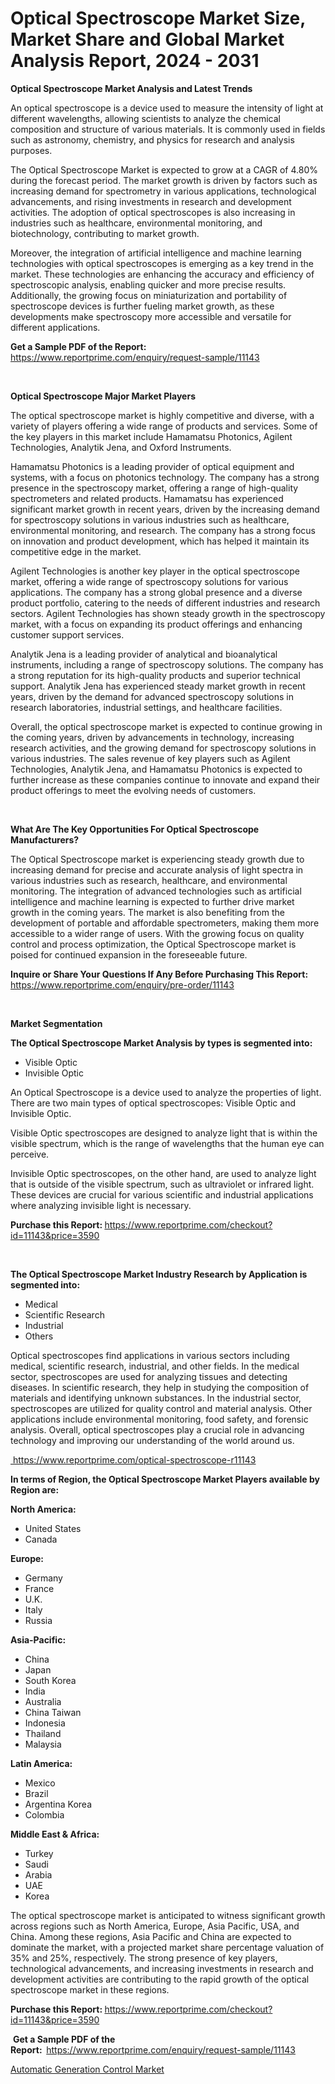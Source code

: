 <p><h1>Optical Spectroscope Market Size, Market Share and Global Market Analysis Report, 2024 - 2031</h1></p><p><strong>Optical Spectroscope Market Analysis and Latest Trends</strong></p>
<p><p>An optical spectroscope is a device used to measure the intensity of light at different wavelengths, allowing scientists to analyze the chemical composition and structure of various materials. It is commonly used in fields such as astronomy, chemistry, and physics for research and analysis purposes.</p><p>The Optical Spectroscope Market is expected to grow at a CAGR of 4.80% during the forecast period. The market growth is driven by factors such as increasing demand for spectrometry in various applications, technological advancements, and rising investments in research and development activities. The adoption of optical spectroscopes is also increasing in industries such as healthcare, environmental monitoring, and biotechnology, contributing to market growth.</p><p>Moreover, the integration of artificial intelligence and machine learning technologies with optical spectroscopes is emerging as a key trend in the market. These technologies are enhancing the accuracy and efficiency of spectroscopic analysis, enabling quicker and more precise results. Additionally, the growing focus on miniaturization and portability of spectroscope devices is further fueling market growth, as these developments make spectroscopy more accessible and versatile for different applications.</p></p>
<p><strong>Get a Sample PDF of the Report:&nbsp;</strong> <a href="https://www.reportprime.com/enquiry/request-sample/11143">https://www.reportprime.com/enquiry/request-sample/11143</a></p>
<p>&nbsp;</p>
<p><strong>Optical Spectroscope Major Market Players</strong></p>
<p><p>The optical spectroscope market is highly competitive and diverse, with a variety of players offering a wide range of products and services. Some of the key players in this market include Hamamatsu Photonics, Agilent Technologies, Analytik Jena, and Oxford Instruments.</p><p>Hamamatsu Photonics is a leading provider of optical equipment and systems, with a focus on photonics technology. The company has a strong presence in the spectroscopy market, offering a range of high-quality spectrometers and related products. Hamamatsu has experienced significant market growth in recent years, driven by the increasing demand for spectroscopy solutions in various industries such as healthcare, environmental monitoring, and research. The company has a strong focus on innovation and product development, which has helped it maintain its competitive edge in the market.</p><p>Agilent Technologies is another key player in the optical spectroscope market, offering a wide range of spectroscopy solutions for various applications. The company has a strong global presence and a diverse product portfolio, catering to the needs of different industries and research sectors. Agilent Technologies has shown steady growth in the spectroscopy market, with a focus on expanding its product offerings and enhancing customer support services.</p><p>Analytik Jena is a leading provider of analytical and bioanalytical instruments, including a range of spectroscopy solutions. The company has a strong reputation for its high-quality products and superior technical support. Analytik Jena has experienced steady market growth in recent years, driven by the demand for advanced spectroscopy solutions in research laboratories, industrial settings, and healthcare facilities.</p><p>Overall, the optical spectroscope market is expected to continue growing in the coming years, driven by advancements in technology, increasing research activities, and the growing demand for spectroscopy solutions in various industries. The sales revenue of key players such as Agilent Technologies, Analytik Jena, and Hamamatsu Photonics is expected to further increase as these companies continue to innovate and expand their product offerings to meet the evolving needs of customers.</p></p>
<p>&nbsp;</p>
<p><strong>What Are The Key Opportunities For Optical Spectroscope Manufacturers?</strong></p>
<p><p>The Optical Spectroscope market is experiencing steady growth due to increasing demand for precise and accurate analysis of light spectra in various industries such as research, healthcare, and environmental monitoring. The integration of advanced technologies such as artificial intelligence and machine learning is expected to further drive market growth in the coming years. The market is also benefiting from the development of portable and affordable spectrometers, making them more accessible to a wider range of users. With the growing focus on quality control and process optimization, the Optical Spectroscope market is poised for continued expansion in the foreseeable future.</p></p>
<p><strong>Inquire or Share Your Questions If Any Before Purchasing This Report:</strong> <a href="https://www.reportprime.com/enquiry/pre-order/11143">https://www.reportprime.com/enquiry/pre-order/11143</a></p>
<p>&nbsp;</p>
<p><strong>Market Segmentation</strong></p>
<p><strong>The Optical Spectroscope Market Analysis by types is segmented into:</strong></p>
<p><ul><li>Visible Optic</li><li>Invisible Optic</li></ul></p>
<p><p>An Optical Spectroscope is a device used to analyze the properties of light. There are two main types of optical spectroscopes: Visible Optic and Invisible Optic. </p><p>Visible Optic spectroscopes are designed to analyze light that is within the visible spectrum, which is the range of wavelengths that the human eye can perceive. </p><p>Invisible Optic spectroscopes, on the other hand, are used to analyze light that is outside of the visible spectrum, such as ultraviolet or infrared light. These devices are crucial for various scientific and industrial applications where analyzing invisible light is necessary.</p></p>
<p><strong>Purchase this Report:&nbsp;</strong><a href="https://www.reportprime.com/checkout?id=11143&price=3590">https://www.reportprime.com/checkout?id=11143&price=3590</a></p>
<p>&nbsp;</p>
<p><strong>The Optical Spectroscope Market Industry Research by Application is segmented into:</strong></p>
<p><ul><li>Medical</li><li>Scientific Research</li><li>Industrial</li><li>Others</li></ul></p>
<p><p>Optical spectroscopes find applications in various sectors including medical, scientific research, industrial, and other fields. In the medical sector, spectroscopes are used for analyzing tissues and detecting diseases. In scientific research, they help in studying the composition of materials and identifying unknown substances. In the industrial sector, spectroscopes are utilized for quality control and material analysis. Other applications include environmental monitoring, food safety, and forensic analysis. Overall, optical spectroscopes play a crucial role in advancing technology and improving our understanding of the world around us.</p></p>
<p><a href="https://www.reportprime.com/optical-spectroscope-r11143">&nbsp;https://www.reportprime.com/optical-spectroscope-r11143</a></p>
<p><strong>In terms of Region, the Optical Spectroscope Market Players available by Region are:</strong></p>
<p>
    <p> <strong> North America: </strong>
        <ul>
            <li>United States</li>
            <li>Canada</li>
        </ul>
        </p> 
    <p> <strong> Europe: </strong>
        <ul>
            <li>Germany</li>
            <li>France</li>
            <li>U.K.</li>
            <li>Italy</li>
            <li>Russia</li>
        </ul>
        </p> 
    <p> <strong> Asia-Pacific: </strong>
        <ul>
            <li>China</li>
            <li>Japan</li>
            <li>South Korea</li>
            <li>India</li>
            <li>Australia</li>
            <li>China Taiwan</li>
            <li>Indonesia</li>
            <li>Thailand</li>
            <li>Malaysia</li>
        </ul>
        </p> 
    <p> <strong> Latin America: </strong>
        <ul>
            <li>Mexico</li>
            <li>Brazil</li>
            <li>Argentina Korea</li>
            <li>Colombia</li>
        </ul>
        </p> 
    <p> <strong> Middle East & Africa: </strong>
        <ul>
            <li>Turkey</li>
            <li>Saudi</li>
            <li>Arabia</li>
            <li>UAE</li>
            <li>Korea</li>
        </ul>
    </p>
    </p>
<p><p>The optical spectroscope market is anticipated to witness significant growth across regions such as North America, Europe, Asia Pacific, USA, and China. Among these regions, Asia Pacific and China are expected to dominate the market, with a projected market share percentage valuation of 35% and 25%, respectively. The strong presence of key players, technological advancements, and increasing investments in research and development activities are contributing to the rapid growth of the optical spectroscope market in these regions.</p></p>
<p><strong>Purchase this Report: </strong><a href="https://www.reportprime.com/checkout?id=11143&price=3590">https://www.reportprime.com/checkout?id=11143&price=3590</a></p>
<p>&nbsp;<strong>Get a Sample PDF of the Report:&nbsp;&nbsp;</strong><a href="https://www.reportprime.com/enquiry/request-sample/11143">https://www.reportprime.com/enquiry/request-sample/11143</a></p>
<p><strong></strong></p>
<p><p><a href="https://github.com/gcimaudf65/Market-Research-Report-List-2/blob/main/automatic-generation-control-market.md">Automatic Generation Control Market</a></p></p>